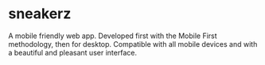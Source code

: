 # sneakerz
A mobile friendly web app. Developed first with the Mobile First methodology, then for desktop.  Compatible with all mobile devices and with a beautiful and pleasant user interface.

